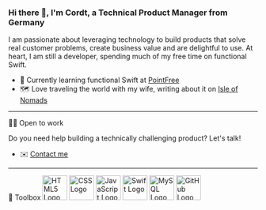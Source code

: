 ### Hi there 👋, I'm Cordt, a Technical Product Manager from Germany

I am passionate about leveraging technology to build products that solve real customer problems, create business value and are delightful to use.
At heart, I am still a developer, spending much of my free time on functional Swift.

- 🌱 Currently learning functional Swift at [PointFree](https://www.pointfree.co)
- 🗺 Love traveling the world with my wife, writing about it on [Isle of Nomads](https://isleofnomads.com)

---

👨‍💻 Open to work

Do you need help building a technically challenging product? Let's talk!
- ✉️ [Contact me](mailto:cordt@zermin.de)

---

🧰 Toolbox
<img src="https://cdn.worldvectorlogo.com/logos/html5-2.svg" alt="HTML5 Logo" width="50" height="50"/> 
<img src="https://cdn.worldvectorlogo.com/logos/css3.svg" alt="CSS Logo" width="50" height="50"/>
<img src="https://cdn.worldvectorlogo.com/logos/javascript-1.svg" alt="JavaScript Logo" width="50" height="50"/>
<img src="https://cdn.worldvectorlogo.com/logos/swift-15.svg" alt="Swift Logo" width="50" height="50"/>
<img src="https://cdn.worldvectorlogo.com/logos/mysql-6.svg" alt="MySQL Logo" width="50" height="50"/>
<img src="https://cdn.worldvectorlogo.com/logos/github-icon.svg" alt="GitHub Logo" width="50" height="50"/>
